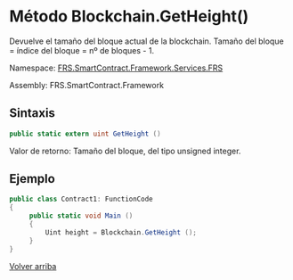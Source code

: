 # Método Blockchain.GetHeight()

Devuelve el tamaño del bloque actual de la blockchain. Tamaño del bloque = índice del bloque = nº de bloques - 1.

Namespace: [FRS.SmartContract.Framework.Services.FRS](../../FRS.md)

Assembly: FRS.SmartContract.Framework

## Sintaxis

```c#
public static extern uint GetHeight ()
```

Valor de retorno: Tamaño del bloque, del tipo unsigned integer.

## Ejemplo

```c#
public class Contract1: FunctionCode
{
     public static void Main ()
     {
         Uint height = Blockchain.GetHeight ();
     }
}
```



[Volver arriba](../Blockchain.md)

